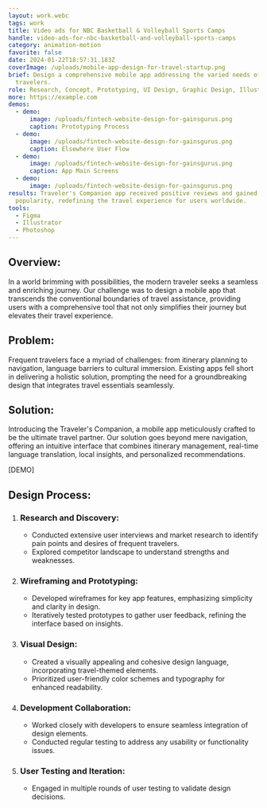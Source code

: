 ```yaml
---
layout: work.webc
tags: work
title: Video ads for NBC Basketball & Volleyball Sports Camps
handle: video-ads-for-nbc-basketball-and-volleyball-sports-camps
category: animation-motion
favorite: false
date: 2024-01-22T18:57:31.183Z
coverImage: /uploads/mobile-app-design-for-travel-startup.png
brief: Design a comprehensive mobile app addressing the varied needs of modern
  travelers.
role: Research, Concept, Prototyping, UI Design, Graphic Design, Illustration.
more: https://example.com
demos:
  - demo:
      image: /uploads/fintech-website-design-for-gainsgurus.png
      caption: Prototyping Process
  - demo:
      image: /uploads/fintech-website-design-for-gainsgurus.png
      caption: Elsewhere User Flow
  - demo:
      image: /uploads/fintech-website-design-for-gainsgurus.png
      caption: App Main Screens
  - demo:
      image: /uploads/fintech-website-design-for-gainsgurus.png
results: Traveler's Companion app received positive reviews and gained
  popularity, redefining the travel experience for users worldwide.
tools:
  - Figma
  - Illustrator
  - Photoshop
---
```

## Overview:

In a world brimming with possibilities, the modern traveler seeks a seamless and enriching journey. Our challenge was to design a mobile app that transcends the conventional boundaries of travel assistance, providing users with a comprehensive tool that not only simplifies their journey but elevates their travel experience.

## Problem:

Frequent travelers face a myriad of challenges: from itinerary planning to navigation, language barriers to cultural immersion. Existing apps fell short in delivering a holistic solution, prompting the need for a groundbreaking design that integrates travel essentials seamlessly.

## Solution:

Introducing the Traveler's Companion, a mobile app meticulously crafted to be the ultimate travel partner. Our solution goes beyond mere navigation, offering an intuitive interface that combines itinerary management, real-time language translation, local insights, and personalized recommendations.

\[DEMO]

## Design Process:

1. ### Research and Discovery:

   * Conducted extensive user interviews and market research to identify pain points and desires of frequent travelers.
   * Explored competitor landscape to understand strengths and weaknesses.
2. ### Wireframing and Prototyping:

   * Developed wireframes for key app features, emphasizing simplicity and clarity in design.
   * Iteratively tested prototypes to gather user feedback, refining the interface based on insights.
3. ### Visual Design:

   * Created a visually appealing and cohesive design language, incorporating travel-themed elements.
   * Prioritized user-friendly color schemes and typography for enhanced readability.
4. ### Development Collaboration:

   * Worked closely with developers to ensure seamless integration of design elements.
   * Conducted regular testing to address any usability or functionality issues.
5. ### User Testing and Iteration:

   * Engaged in multiple rounds of user testing to validate design decisions.